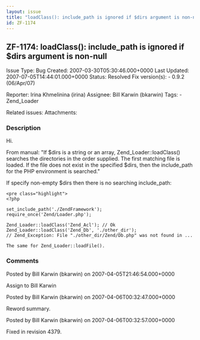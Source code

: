```yaml
---
layout: issue
title: "loadClass(): include_path is ignored if $dirs argument is non-null"
id: ZF-1174
---
```


ZF-1174: loadClass(): include\_path is ignored if $dirs argument is non-null
----------------------------------------------------------------------------

 Issue Type: Bug Created: 2007-03-30T05:30:46.000+0000 Last Updated: 2007-07-05T14:44:01.000+0000 Status: Resolved Fix version(s): - 0.9.2 (06/Apr/07)
 
 Reporter:  Irina Khmelinina (irina)  Assignee:  Bill Karwin (bkarwin)  Tags: - Zend\_Loader
 
 Related issues: 
 Attachments: 
### Description

Hi.

From manual: "If $dirs is a string or an array, Zend\_Loader::loadClass() searches the directories in the order supplied. The first matching file is loaded. If the file does not exist in the specified $dirs, then the include\_path for the PHP environment is searched."

If specify non-empty $dirs then there is no searching include\_path:

 
    <pre class="highlight">
    <?php
    
    set_include_path('./ZendFramework');
    require_once('Zend/Loader.php');
    
    Zend_Loader::loadClass('Zend_Acl'); // Ok
    Zend_Loader::loadClass('Zend_Db', './other_dir');
    // Zend_Exception: File "./other_dir/Zend/Db.php" was not found in ...
    
    The same for Zend_Loader::loadFile().


 

 

### Comments

Posted by Bill Karwin (bkarwin) on 2007-04-05T21:46:54.000+0000

Assign to Bill Karwin

 

 

Posted by Bill Karwin (bkarwin) on 2007-04-06T00:32:47.000+0000

Reword summary.

 

 

Posted by Bill Karwin (bkarwin) on 2007-04-06T00:32:57.000+0000

Fixed in revision 4379.

 

 